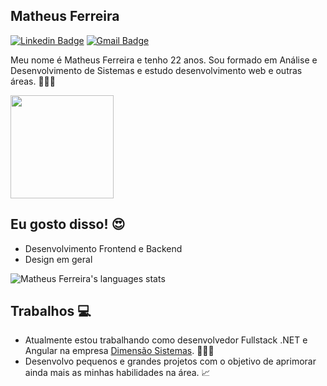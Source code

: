## Matheus Ferreira

[![Linkedin Badge](https://img.shields.io/badge/-Matheus%20Ferreira-ad0c5a?style=flat-square&logo=Linkedin&logoColor=white&link=https://www.linkedin.com/in/matheusfsiqueira/)](https://www.linkedin.com/in/matheusfsiqueira/) 
[![Gmail Badge](https://img.shields.io/badge/-matheus.ferreira9@hotmail.com-ad0c5a?style=flat-square&logo=Gmail&logoColor=white&link=mailto:matheus.ferreira9@hotmail.com)](mailto:matheus.ferreira9@hotmail.com)

Meu nome é Matheus Ferreira e tenho 22 anos. Sou formado em Análise e Desenvolvimento de Sistemas e estudo desenvolvimento web e outras áreas. 👨🏼‍🎓

<p align="left">
  <a href="https://github.com/anuraghazra/github-readme-stats">
    <img
      align="center"
      height="165"
      src="https://github-readme-stats.vercel.app/api?username=iammatheus&count_private=true&show_icons=true&custom_title=Github%20Status&hide=issues&theme=radical"
    />
  </a>
</p>

## Eu gosto disso! 😍
* Desenvolvimento Frontend e Backend
* Design em geral

![Matheus Ferreira's languages stats](https://github-readme-stats.vercel.app/api/top-langs/?username=iammatheus&layout=compact&&theme=radical)

## Trabalhos 💻

 * Atualmente estou trabalhando como desenvolvedor Fullstack .NET e Angular na empresa <a href="https://github.com/dimensaosistemas">Dimensão Sistemas</a>. 👨🏼‍💻
 * Desenvolvo pequenos e grandes projetos com o objetivo de aprimorar ainda mais as minhas habilidades na área. 📈
